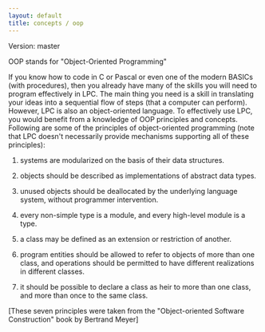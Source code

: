 ```yaml
---
layout: default
title: concepts / oop
---
```


Version: master

OOP stands for "Object-Oriented Programming"

If you know how to code in C or Pascal or even one of the modern BASICs
(with procedures), then you already have many of the skills you will need
to program effectively in LPC.  The main thing you need is a skill in
translating your ideas into a sequential flow of steps (that a computer
can perform).  However, LPC is also an object-oriented language.
To effectively use LPC, you would benefit from a knowledge of OOP principles
and concepts.  Following are some of the principles of object-oriented
programming (note that LPC doesn't necessarily provide mechanisms
supporting all of these principles):

1) systems are modularized on the basis of their data structures.

2) objects should be described as implementations of abstract data types.

3) unused objects should be deallocated by the underlying language system,
without programmer intervention.

4) every non-simple type is a module, and every high-level module is a type.

5) a class may be defined as an extension or restriction of another.

6) program entities should be allowed to refer to objects of more than
one class, and operations should be permitted to have different realizations
in different classes.

7) it should be possible to declare a class as heir to more than one class,
and more than once to the same class.

[These seven principles were taken from the "Object-oriented Software
Construction" book by Bertrand Meyer]
